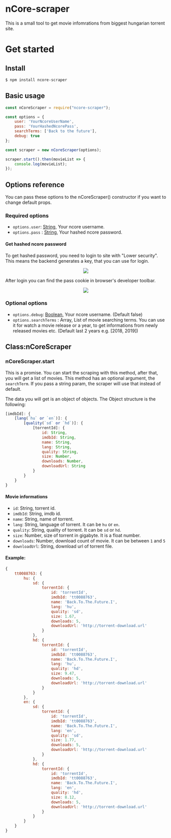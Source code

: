 # nCore-scraper

This is a small tool to get movie infomrations from biggest hungarian torrent site.

# Get started

## Install

```sh
$ npm install ncore-scraper
```

## Basic usage

```js
const nCoreScraper = require("ncore-scraper");

const options = {
    user: 'YourNcoreUserName',
    pass: 'YourHashedNcorePass',
    searchTerms: ['Back to the future'],
    debug: true
};

const scraper = new nCoreScraper(options);

scraper.start().then(movieList => {
    console.log(movieList);
});
```

## Options reference
You can pass these options to the nCoreScraper() constructor if you want to change default props.

### Required options
 * `options.user`: [String](https://developer.mozilla.org/en-US/docs/Web/JavaScript/Data_structures#String_type), Your ncore username.
 * `options.pass` : [String](https://developer.mozilla.org/en-US/docs/Web/JavaScript/Data_structures#String_type), Your hashed ncore password.

#### Get hashed ncore password
To get hashed password, you need to login to site with "Lower security". This means the backend generates a key, that you can use for login.

<p align="center">
    <img src="https://gist.githubusercontent.com/nfjodor/dc2ceece26b866451238779518c7a9fc/raw/54da831ed4404502ca033e1742e29f64c2438c6e/ncore-login.png">
</p>

After login you can find the pass cookie in browser's developer toolbar.

<p align="center">
    <img src="https://gist.githubusercontent.com/nfjodor/dc2ceece26b866451238779518c7a9fc/raw/54da831ed4404502ca033e1742e29f64c2438c6e/ncore-cookie.png">
</p>

### Optional options
 * `options.debug`: [Boolean](https://developer.mozilla.org/en-US/docs/Web/JavaScript/Data_structures#Boolean_type), Your ncore username. (Default false)
 * `options.searchTerms` : Array, List of movie searching terms. You can use it for watch a movie release or a year, to get informations from newly released movies etc. (Default last 2 years e.g. [2018, 2019])

## Class:nCoreScraper
### nCoreScraper.start
This is a promise. You can start the scraping with this method, after that, you will get a list of movies.
This method has an optional argument, the `searchTerm`. If you pass a string param, the scraper will use that instead of default.

The data you will get is an object of objects. The Object structure is the following:
```js
[imdbId]: {
    [lang(`hu` or `en`)]: {
        [quality(`sd` or `hd`)]: {
            [torrentId]: {
                id: String,
                imdbId: String,
                name: String,
                lang: String,
                quality: String,
                size: Number,
                downloads: Number,
                downloadUrl: String
            }
        }
    }
}
```

#### Movie informations
 * `id`: String, torrent id.
 * `imdbId`: String, imdb id.
 * `name`: String, name of torrent.
 * `lang`: String, language of torrent. It can be `hu` or `en`.
 * `quality`: String, quality of torrent. It can be `sd` or `hd`.
 * `size`: Number, size of torrent in gigabyte. It is a float number.
 * `downloads`: Number, download count of movie. It can be between `1` and `5`
 * `downloadUrl`: String, download url of torrent file.

#### Example:
```js
{
    tt0088763: {
        hu: {
            sd: {
                torrentId: {
                    id: 'torrentId',
                    imdbId: 'tt0088763',
                    name: 'Back.To.The.Future.I',
                    lang: 'hu',
                    quality: 'sd',
                    size: 1.67,
                    downloads: 5,
                    downloadUrl: 'http://torrent-download.url' 
                }
            },
            hd: {
                torrentId: {
                    id: 'torrentId',
                    imdbId: 'tt0088763',
                    name: 'Back.To.The.Future.I',
                    lang: 'hu',
                    quality: 'hd',
                    size: 9.47,
                    downloads: 5,
                    downloadUrl: 'http://torrent-download.url' 
                }
            }
        },
        en: {
            sd: {
                torrentId: {
                    id: 'torrentId',
                    imdbId: 'tt0088763',
                    name: 'Back.To.The.Future.I',
                    lang: 'en',
                    quality: 'sd',
                    size: 1.77,
                    downloads: 5,
                    downloadUrl: 'http://torrent-download.url' 
                }
            },
            hd: {
                torrentId: {
                    id: 'torrentId',
                    imdbId: 'tt0088763',
                    name: 'Back.To.The.Future.I',
                    lang: 'en',
                    quality: 'hd',
                    size: 8.12,
                    downloads: 5,
                    downloadUrl: 'http://torrent-download.url' 
                }
            }
        }
    }
}
```

